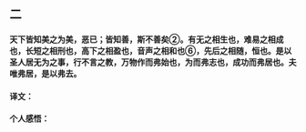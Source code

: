 ## 二

#### 天下皆知美之为美，恶已；皆知善，斯不善矣②。有无之相生也，难易之相成也，长短之相刑也，高下之相盈也，音声之相和也⑥，先后之相随，恒也。是以圣人居无为之事，行不言之教，万物作而弗始也，为而弗志也，成功而弗居也。夫唯弗居，是以弗去。

#### 译文：

#### 个人感悟：